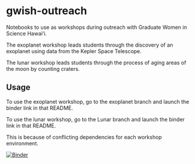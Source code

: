 # gwish-outreach
Notebooks to use as workshops during outreach with Graduate Women in Science Hawaiʻi.

The exoplanet workshop leads students through the discovery of an exoplanet using data from the Kepler Space Telescope. 

The lunar workshop leads students through the process of aging areas of the moon by counting craters.

## Usage
To use the exoplanet workshop, go to the exoplanet branch and launch the binder link in that README.

To use the lunar workshop, go to the Lunar branch and launch the binder link in that README.

This is because of conflicting dependencies for each workshop environment.

[![Binder](https://mybinder.org/badge_logo.svg)](https://mybinder.org/v2/gh/linneawolniewicz/gwish-outreach/HEAD)